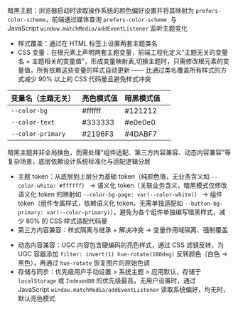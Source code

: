 暗黑主题：浏览器启动时读取操作系统的颜色偏好设置并将其映射为 `prefers-color-scheme`，前端通过媒体查询 `prefers-color-scheme`  与 JavaScript `window.matchMedia/addEventListener` 监听主题变化

- 样式覆盖：通过在 HTML 标签上设置两套主题类名
- CSS 变量：在根元素上声明两套主题变量，前端工程化定义"主题无关的变量名 + 主题相关的变量值"，形成变量映射表,切换主题时，只需修改根元素的变量值，所有依赖这些变量的样式自动更新 —— 比通过类名覆盖所有样式的方式减少 90% 以上的 CSS 代码量且避免样式冲突

| 变量名（主题无关） | 亮色模式值 | 暗黑模式值 |     |
| ------------------ | ---------- | ---------- | --- |
| `--color-bg`       | #ffffff    | #121212    |     |
| `--color-text`     | #333333    | #e0e0e0    |     |
| `--color-primary`  | #2196F3    | #4DABF7    |     |

暗黑主题并非全局换色，而需处理"组件适配、第三方内容兼容、动态内容兼容"等复杂场景，底层依赖设计系统标准化与适配逻辑分层

- 主题 token：从底层到上层分为基础 token（纯颜色值，无业务含义如 `--color-white: #ffffff`） → 语义化 token（关联业务含义，暗黑模式仅修改语义化 token 的映射如 `--color-bg-page: var(--color-white)`） → 组件 token（组件专属样式，依赖语义化 token，无需单独适配如 `--button-bg-primary: var(--color-primary)`），避免为各个组件单独编写暗黑样式，减少 80% 的 CSS 样式适配代码量
- 第三方内容兼容：样式隔离与继承 + 解决冲突 -> 变量作用域隔离、强制覆盖
* 动态内容兼容：UGC 内容包含硬编码的亮色样式，通过 CSS 滤镜反转，为 UGC 容器添加 `filter: invert(1) hue-rotate(180deg)` 反转颜色（白色 → 黑色），再通过 `hue-rotate` 恢复图片的原始色调
* 存储与同步：优先级用户手动设置 > 系统主题 > 应用默认，存储于 `localStorage` 或 `IndexedDB` 的优先级最高，无用户设置时，通过 JavaScript `window.matchMedia/addEventListener` 读取系统偏好，均无时，默认亮色模式

